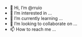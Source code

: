 - 👋 Hi, I’m @rruio
- 👀 I’m interested in ...
- 🌱 I’m currently learning ...
- 💞️ I’m looking to collaborate on ...
- 📫 How to reach me ...

<!---
rruio/rruio is a ✨ special ✨ repository because its `README.md` (this file) appears on your GitHub profile.
You can click the Preview link to take a look at your changes.
--->
